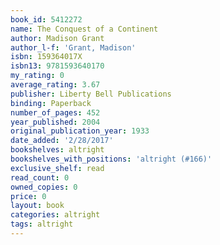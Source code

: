 ```yaml
---
book_id: 5412272
name: The Conquest of a Continent
author: Madison Grant
author_l-f: 'Grant, Madison'
isbn: 159364017X
isbn13: 9781593640170
my_rating: 0
average_rating: 3.67
publisher: Liberty Bell Publications
binding: Paperback
number_of_pages: 452
year_published: 2004
original_publication_year: 1933
date_added: '2/28/2017'
bookshelves: altright
bookshelves_with_positions: 'altright (#166)'
exclusive_shelf: read
read_count: 0
owned_copies: 0
price: 0
layout: book
categories: altright
tags: altright
---
```

